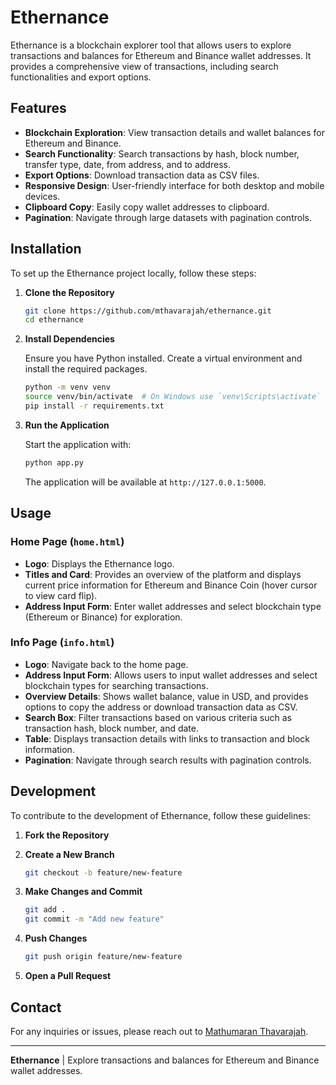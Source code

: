 # Ethernance

Ethernance is a blockchain explorer tool that allows users to explore transactions and balances for Ethereum and Binance wallet addresses. It provides a comprehensive view of transactions, including search functionalities and export options.

## Features

- **Blockchain Exploration**: View transaction details and wallet balances for Ethereum and Binance.
- **Search Functionality**: Search transactions by hash, block number, transfer type, date, from address, and to address.
- **Export Options**: Download transaction data as CSV files.
- **Responsive Design**: User-friendly interface for both desktop and mobile devices.
- **Clipboard Copy**: Easily copy wallet addresses to clipboard.
- **Pagination**: Navigate through large datasets with pagination controls.

## Installation

To set up the Ethernance project locally, follow these steps:

1. **Clone the Repository**

    ```bash
    git clone https://github.com/mthavarajah/ethernance.git
    cd ethernance
    ```

2. **Install Dependencies**

    Ensure you have Python installed. Create a virtual environment and install the required packages.

    ```bash
    python -m venv venv
    source venv/bin/activate  # On Windows use `venv\Scripts\activate`
    pip install -r requirements.txt
    ```

3. **Run the Application**

    Start the application with:

    ```bash
    python app.py
    ```

    The application will be available at `http://127.0.0.1:5000`.

## Usage

### Home Page (`home.html`)

- **Logo**: Displays the Ethernance logo.
- **Titles and Card**: Provides an overview of the platform and displays current price information for Ethereum and Binance Coin (hover cursor to view card flip).
- **Address Input Form**: Enter wallet addresses and select blockchain type (Ethereum or Binance) for exploration.

### Info Page (`info.html`)

- **Logo**: Navigate back to the home page.
- **Address Input Form**: Allows users to input wallet addresses and select blockchain types for searching transactions.
- **Overview Details**: Shows wallet balance, value in USD, and provides options to copy the address or download transaction data as CSV.
- **Search Box**: Filter transactions based on various criteria such as transaction hash, block number, and date.
- **Table**: Displays transaction details with links to transaction and block information.
- **Pagination**: Navigate through search results with pagination controls.

## Development

To contribute to the development of Ethernance, follow these guidelines:

1. **Fork the Repository**

2. **Create a New Branch**

    ```bash
    git checkout -b feature/new-feature
    ```

3. **Make Changes and Commit**

    ```bash
    git add .
    git commit -m "Add new feature"
    ```

4. **Push Changes**

    ```bash
    git push origin feature/new-feature
    ```

5. **Open a Pull Request**

## Contact

For any inquiries or issues, please reach out to [Mathumaran Thavarajah](m6thavar@uwaterloo.ca).

---

**Ethernance** | Explore transactions and balances for Ethereum and Binance wallet addresses.
